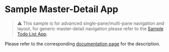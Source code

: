 # Sample Master-Detail App

> ⚠  This sample is for advanced single-pane/multi-pane navigation and layout, for generic master-detail navigation please refer to the [Sample Todo List App](https://arkivanov.github.io/Decompose/samples/#sample-todo-list-app).

Please refer to the corresponding [documentation page](https://arkivanov.github.io/Decompose/samples/#sample-master-detail-app) for the description.